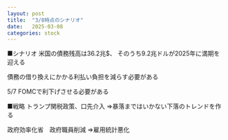 ```yaml
---
layout: post
title:  "3/8時点のシナリオ"
date:   2025-03-08
categories: stock
---
```


■シナリオ
米国の債務残高は36.2兆$、
そのうち9.2兆ドルが2025年に満期を迎える

債務の借り換えにかかる利払い負担を減らす必要がある

5/7 FOMCで利下げさせる必要がある

■戦略
トランプ関税政策、口先介入
⇒暴落まではいかない下落のトレンドを作る

政府効率化省　政府職員削減
⇒雇用統計悪化